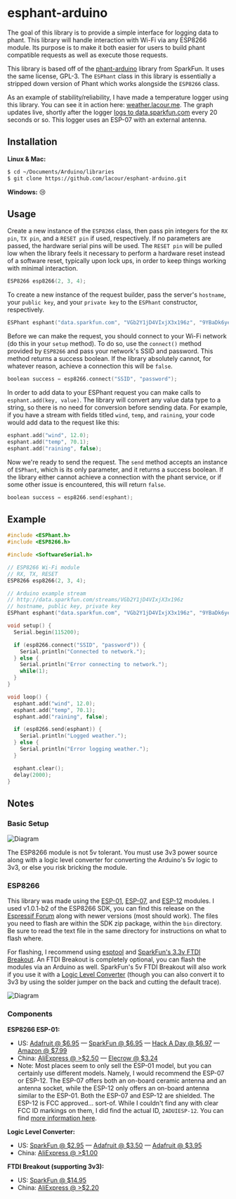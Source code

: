# esphant-arduino

The goal of this library is to provide a simple interface for logging data to phant. This library will handle interaction with Wi-Fi via any ESP8266 module. Its purpose is to make it both easier for users to build phant compatible requests as well as execute those requests.

This library is based off of the [phant-arduino](https://github.com/sparkfun/phant-arduino) library from SparkFun. It uses the same license, GPL-3. The `ESPhant` class in this library is essentially a stripped down version of Phant which works alongside the `ESP8266` class.

As an example of stability/reliability, I have made a temperature logger using this library. You can see it in action here: [weather.lacour.me](http://weather.lacour.me/). The graph updates live, shortly after the logger [logs to data.sparkfun.com](https://data.sparkfun.com/temperatures) every 20 seconds or so. This logger uses an ESP-07 with an external antenna.

## Installation

**Linux & Mac:**
```bash
$ cd ~/Documents/Arduino/libraries
$ git clone https://github.com/lacour/esphant-arduino.git
```

**Windows:** :cry:

## Usage

Create a new instance of the `ESP8266` class, then pass pin integers for the `RX pin`, `TX pin`, and a `RESET pin` if used, respectively. If no parameters are passed, the hardware serial pins will be used. The `RESET pin` will be pulled low when the library feels it necessary to perform a hardware reset instead of a software reset, typically upon lock ups, in order to keep things working with minimal interaction.

```ino
ESP8266 esp8266(2, 3, 4);
```

To create a new instance of the request builder, pass the server's `hostname`, your `public key`, and your `private key` to the `ESPhant` constructor, respectively.

```ino
ESPhant esphant("data.sparkfun.com", "VGb2Y1jD4VIxjX3x196z", "9YBaDk6yeMtNErDNq4YM");
```

Before we can make the request, you should connect to your Wi-Fi network (do this in your `setup` method). To do so, use the `connect()` method provided by `ESP8266` and pass your network's SSID and password. This method returns a success boolean. If the library absolutely cannot, for whatever reason, achieve a connection this will be `false`.

```ino
boolean success = esp8266.connect("SSID", "password");
```

In order to add data to your ESPhant request you can make calls to `esphant.add(key, value)`. The library will convert any value data type to a string, so there is no need for conversion before sending data. For example, if you have a stream with fields titled `wind`, `temp`, and `raining`, your code would add data to the request like this:

```ino
esphant.add("wind", 12.0);
esphant.add("temp", 70.1);
esphant.add("raining", false);
```

Now we're ready to send the request. The `send` method accepts an instance of `ESPhant`, which is its only parameter, and it returns a success boolean. If the library either cannot achieve a connection with the phant service, or if some other issue is encountered, this will return `false`.

```ino
boolean success = esp8266.send(esphant);
```

## Example

```ino
#include <ESPhant.h>
#include <ESP8266.h>

#include <SoftwareSerial.h>

// ESP8266 Wi-Fi module
// RX, TX, RESET
ESP8266 esp8266(2, 3, 4);

// Arduino example stream
// http://data.sparkfun.com/streams/VGb2Y1jD4VIxjX3x196z
// hostname, public key, private key
ESPhant esphant("data.sparkfun.com", "VGb2Y1jD4VIxjX3x196z", "9YBaDk6yeMtNErDNq4YM");

void setup() {
  Serial.begin(115200);

  if (esp8266.connect("SSID", "password")) {
    Serial.println("Connected to network.");
  } else {
    Serial.println("Error connecting to network.");
    while(1);
  }
}

void loop() {
  esphant.add("wind", 12.0);
  esphant.add("temp", 70.1);
  esphant.add("raining", false);

  if (esp8266.send(esphant)) {
    Serial.println("Logged weather.");
  } else {
    Serial.println("Error logging weather.");
  }

  esphant.clear();
  delay(2000);
}
```

## Notes

### Basic Setup

![Diagram](http://i.imgur.com/Olwr97d.png)

The ESP8266 module is not 5v tolerant. You must use 3v3 power source along with a logic level converter for converting the Arduino's 5v logic to 3v3, or else you risk bricking the module.

### ESP8266

This library was made using the [ESP-01](http://www.esp8266.com/wiki/doku.php?id=esp8266-module-family#esp-01), [ESP-07](http://www.esp8266.com/wiki/doku.php?id=esp8266-module-family#esp-07), and [ESP-12](http://www.esp8266.com/wiki/doku.php?id=esp8266-module-family#esp-12) modules. I used v1.0.1-b2 of the ESP8266 SDK, you can find this release on the [Espressif Forum](http://bbs.espressif.com/viewforum.php?f=5) along with newer versions (most should work). The files you need to flash are within the SDK zip package, within the `bin` directory. Be sure to read the text file in the same directory for instructions on what to flash where.

For flashing, I recommend using [esptool](https://github.com/themadinventor/esptool) and [SparkFun's 3.3v FTDI Breakout](https://www.sparkfun.com/products/9873). An FTDI Breakout is completely optional, you can flash the modules via an Arduino as well. SparkFun's 5v FTDI Breakout will also work if you use it with a [Logic Level Converter](https://www.sparkfun.com/products/12009) (though you can also convert it to 3v3 by using the solder jumper on the back and cutting the default trace).

![Diagram](http://i.imgur.com/wWA5S9R.png)

### Components


**ESP8266 ESP-01:**
* US: [Adafruit @ $6.95](http://www.adafruit.com/products/2282) — [SparkFun @ $6.95](https://www.sparkfun.com/products/13252) — [Hack A Day @ $6.97](http://store.hackaday.com/products/wifi-serial-module-esp8266) — [Amazon @ $7.99](http://www.amazon.com/Diymall-Esp8266-Serial-Wireless-Transceiver/dp/B00O34AGSU)
* China: [AliExpress @ >$2.50](http://www.aliexpress.com/wholesale?catId=0&SearchText=ESP8266+ESP-01) — [Elecrow @ $3.24](http://www.elecrow.com/serial-wifi-transceiver-module-esp8266-p-1136.html)
* Note: Most places seem to only sell the ESP-01 model, but you can certainly use different models. Namely, I would recommend the ESP-07 or ESP-12. The ESP-07 offers both an on-board ceramic antenna and an antenna socket, while the ESP-12 only offers an on-board antenna similar to the ESP-01. Both the ESP-07 and ESP-12 are shielded. The ESP-12 is FCC approved... sort-of. While I couldn't find any with clear FCC ID markings on them, I did find the actual ID, `2ADUIESP-12`. You can find [more information here](http://www.esp8266.com/wiki/doku.php?id=esp8266-module-family).

**Logic Level Converter:**
* US: [SparkFun @ $2.95](https://www.sparkfun.com/products/12009) — [Adafruit @ $3.50](http://www.adafruit.com/products/1875) — [Adafruit @ $3.95](http://www.adafruit.com/products/757)
* China: [AliExpress @ >$1.00](http://www.aliexpress.com/wholesale?catId=0&SearchText=logic+level+converter+ttl)

**FTDI Breakout (supporting 3v3):**
* US: [SparkFun @ $14.95](https://www.sparkfun.com/products/9873)
* China: [AliExpress @ >$2.20](http://www.aliexpress.com/wholesale?catId=0&SearchText=FTDI+3.3V+TTL)
